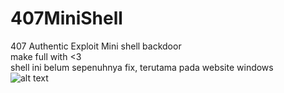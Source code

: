 # 407MiniShell
407 Authentic Exploit Mini shell backdoor</br>
make full with <3</br>
shell ini belum sepenuhnya fix, terutama pada website windows</br>
![alt text](https://i.ibb.co/wpN5xSc/screenshoot.jpg)
